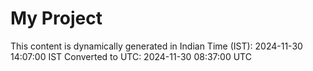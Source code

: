 # My Project

This content is dynamically generated in Indian Time (IST): 2024-11-30 14:07:00 IST
Converted to UTC: 2024-11-30 08:37:00 UTC
